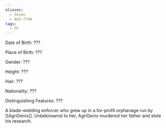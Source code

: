 ```yaml
---
aliases:
  - Seven
  - AGX-7748
tags:
  - PC
---
```

Date of Birth: ???

Place of Birth: ???

Gender: ???

Height: ???

Hair: ???

Nationality: ???

Distinguishing Features: ???

A blade-wielding enforcer who grew up in a for-profit orphanage run by [[AgriGenix]]. Unbeknownst to her, AgriGenix murdered her father and stole his research.